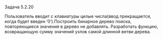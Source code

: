 Задача 5.2.20

Пользователь вводит с клавиатуры целые числа(ввод
прекращается, когда будет введен ‘0’).Построить бинарное дерево
поиска, повторяющиеся значения в дерево не добавлять.
Разработать функцию, возвращающую сумму значений узлов самой
длинной ветви дерева.

